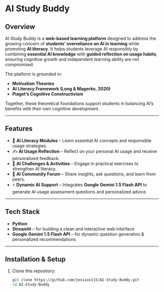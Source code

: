 # AI Study Buddy

## Overview  
AI Study Buddy is a **web-based learning platform** designed to address the growing concern of **students’ overreliance on AI in learning** while promoting **AI literacy**. It helps students leverage AI responsibly by combining **essential AI knowledge** with **guided reflection on usage habits**, ensuring cognitive growth and independent learning ability are not compromised.

The platform is grounded in:  
- **Motivation Theories**  
- **AI Literacy Framework (Long & Magerko, 2020)**  
- **Piaget’s Cognitive Constructivism**  

Together, these theoretical foundations support students in balancing AI’s benefits with their own cognitive development.  

---

## Features  
- 📖 **AI Literacy Modules** – Learn essential AI concepts and responsible usage strategies.  
- ✍️ **AI Usage Reflection** – Reflect on your personal AI usage and receive personalized feedback.  
- 🎯 **AI Challenges & Activities** – Engage in practical exercises to strengthen AI literacy.  
- 💬 **AI Community Forum** – Share insights, ask questions, and learn from peers.  
- ⚡ **Dynamic AI Support** – Integrates **Google Gemini 1.5 Flash API** to generate AI usage assessment questions and personalized advice.  

---

## Tech Stack  
- **Python**  
- **Streamlit** – for building a clean and interactive web interface  
- **Google Gemini 1.5 Flash API** – for dynamic question generation & personalized recommendations  

---

## Installation & Setup  

1. Clone this repository:  
   ```bash
   git clone https://github.com/jessiex115/AI-Study-Buddy.git
   cd AI-Study-Buddy

